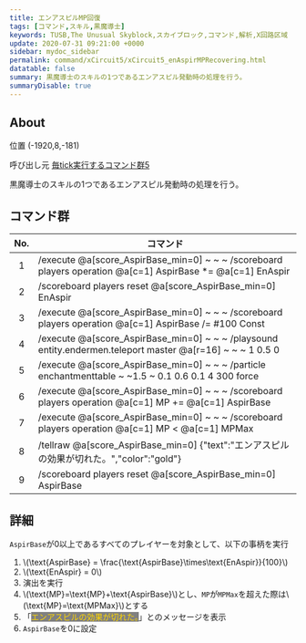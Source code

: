 ```yaml
---
title: エンアスピルMP回復
tags: [コマンド,スキル,黒魔導士]
keywords: TUSB,The Unusual Skyblock,スカイブロック,コマンド,解析,X回路区域
update: 2020-07-31 09:21:00 +0000
sidebar: mydoc_sidebar
permalink: command/xCircuit5/xCircuit5_enAspirMPRecovering.html
datatable: false
summary: 黒魔導士のスキルの1つであるエンアスピル発動時の処理を行う。
summaryDisable: true
---
```


## About

<span class="tagYellow">位置</span> (-1920,8,-181)

<span class="tagBlack">呼び出し元</span> [毎tick実行するコマンド群5]({{site.baseurl}}/command/xCircuit5/xCircuit5_command.html)

黒魔導士のスキルの1つであるエンアスピル発動時の処理を行う。

## コマンド群

|No.|コマンド|
|:-:|-|
|1|/execute @a[score_AspirBase_min=0] ~ ~ ~ /scoreboard players operation @a[c=1] AspirBase *= @a[c=1] EnAspir|
|2|/scoreboard players reset @a[score_AspirBase_min=0] EnAspir|
|3|/execute @a[score_AspirBase_min=0] ~ ~ ~ /scoreboard players operation @a[c=1] AspirBase /= #100 Const|
|4|/execute @a[score_AspirBase_min=0] ~ ~ ~ /playsound entity.endermen.teleport master @a[r=16] ~ ~ ~ 1 0.5 0|
|5|/execute @a[score_AspirBase_min=0] ~ ~ ~ /particle enchantmenttable ~ ~1.5 ~ 0.1 0.6 0.1 4 300 force|
|6|/execute @a[score_AspirBase_min=0] ~ ~ ~ /scoreboard players operation @a[c=1] MP += @a[c=1] AspirBase|
|7|/execute @a[score_AspirBase_min=0] ~ ~ ~ /scoreboard players operation @a[c=1] MP < @a[c=1] MPMax|
|8|/tellraw @a[score_AspirBase_min=0] {"text":"エンアスピルの効果が切れた。","color":"gold"}|
|9|/scoreboard players reset @a[score_AspirBase_min=0] AspirBase|

## 詳細

`AspirBase`が0以上であるすべてのプレイヤーを対象として、以下の事柄を実行

1. \\(\text{AspirBase} = \frac{\text{AspirBase}\times\text{EnAspir}}{100}\\)
2. \\(\text{EnAspir} = 0\\)
3. 演出を実行
4. \\(\text{MP}=\text{MP}+\text{AspirBase}\\)とし、`MP`が`MPMax`を超えた際は\\(\text{MP}=\text{MPMax}\\)とする
5. 「<span style="color: gold;background-color:gray">エンアスピルの効果が切れた。</span>」とのメッセージを表示
6. `AspirBase`を0に設定
